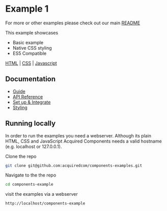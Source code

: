 # Example 1

For more or other examples please check out our main [README](../)

This example showcases

- Basic example
- Native CSS styling
- ES5 Compatible

[HTML](./index.html) | [CSS](./styles.css) | [Javascript](./script.js)

## Documentation

- [Guide](https://docs.acquired.com/docs/components)
- [API Reference](https://docs.acquired.com/reference/create-session-id)
- [Set up & Integrate](https://docs.acquired.com/docs/set-up-and-integrate-components)
- [Styling](https://docs.acquired.com/docs/styling-components)

## Running locally

In order to run the examples you need a webserver. Although its plain HTML, CSS and JavaScript Acquired Components needs a valid hostname (e.g. localhost or 127.0.0.1).

Clone the repo

```bash
git clone git@github.com:acquiredcom/components-examples.git
```

Navigate to the the repo

```bash
cd components-example
```

visit the examples via a webserver

```bash
http://localhost/components-example
```

